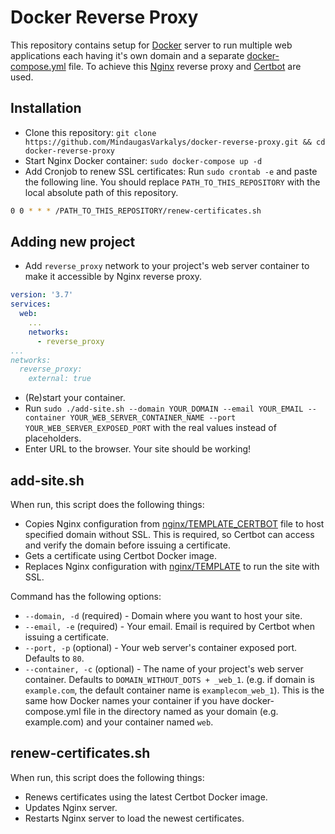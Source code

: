 # Docker Reverse Proxy
This repository contains setup for [Docker](https://www.docker.com/) server to run multiple web applications each having it's own domain and a separate [docker-compose.yml](https://docs.docker.com/compose/) file.
To achieve this [Nginx](https://www.nginx.com/) reverse proxy and [Certbot](https://certbot.eff.org/) are used.

## Installation

- Clone this repository: `git clone https://github.com/MindaugasVarkalys/docker-reverse-proxy.git && cd docker-reverse-proxy`
- Start Nginx Docker container: `sudo docker-compose up -d`
- Add Cronjob to renew SSL certificates: Run `sudo crontab -e` and paste the following line. You should replace `PATH_TO_THIS_REPOSITORY` with the local absolute path of this repository.
```bash
0 0 * * * /PATH_TO_THIS_REPOSITORY/renew-certificates.sh
```

## Adding new project

- Add `reverse_proxy` network to your project's web server container to make it accessible by Nginx reverse proxy.
```yaml
version: '3.7'
services:
  web:
    ...
    networks:
      - reverse_proxy
...
networks:
  reverse_proxy:
    external: true
``` 
- (Re)start your container.
- Run `sudo ./add-site.sh --domain YOUR_DOMAIN --email YOUR_EMAIL --container YOUR_WEB_SERVER_CONTAINER_NAME --port YOUR_WEB_SERVER_EXPOSED_PORT` with the real values instead of placeholders.
- Enter URL to the browser. Your site should be working!

## add-site.sh  

When run, this script does the following things:

- Copies Nginx configuration from [nginx/TEMPLATE_CERTBOT](/nginx/TEMPLATE_CERTBOT) file to host specified domain without SSL. This is required, so Certbot can access and verify the domain before issuing a certificate.
- Gets a certificate using Certbot Docker image.
- Replaces Nginx configuration with [nginx/TEMPLATE](/nginx/TEMPLATE) to run the site with SSL.

Command has the following options:
- `--domain, -d` (required) - Domain where you want to host your site.
- `--email, -e` (required) - Your email. Email is required by Certbot when issuing a certificate.
- `--port, -p` (optional) - Your web server's container exposed port. Defaults to `80`.
- `--container, -c` (optional) - The name of your project's web server container. Defaults to `DOMAIN_WITHOUT_DOTS + _web_1`. (e.g. if domain is `example.com`, the default container name is `examplecom_web_1`).
This is the same how Docker names your container if you have docker-compose.yml file in the directory named as your domain (e.g. example.com) and your container named `web`.

## renew-certificates.sh

When run, this script does the following things:
- Renews certificates using the latest Certbot Docker image.
- Updates Nginx server.
- Restarts Nginx server to load the newest certificates.